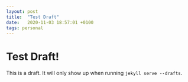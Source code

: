 ```yaml
---
layout: post
title:  "Test Draft"
date:   2020-11-03 18:57:01 +0100
tags: personal
---
```

# Test Draft!
This is a draft. It will only show up when running `jekyll serve --drafts`.